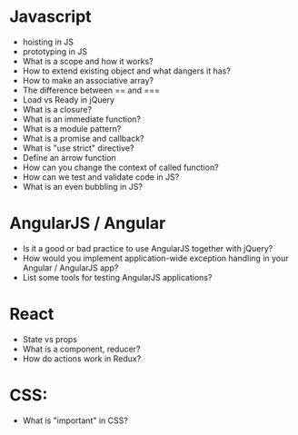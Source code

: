 # Javascript
- hoisting in JS
- prototyping in JS
- What is a scope and how it works?
- How to extend existing object and what dangers it has?
- How to make an associative array?
- The difference between == and ===
- Load vs Ready in jQuery
- What is a closure?
- What is an immediate function?
- What is a module pattern?
- What is a promise and callback?
- What is "use strict" directive?
- Define an arrow function
- How can you change the context of called function?
- How can we test and validate code in JS?
- What is an even bubbling in JS?

# AngularJS / Angular
- Is it a good or bad practice to use AngularJS together with jQuery?
- How would you implement application-wide exception handling in your Angular / AngularJS app?
- List some tools for testing AngularJS applications?

# React
- State vs props
- What is a component, reducer?
- How do actions work in Redux?

# CSS:
- What is "important" in CSS?

